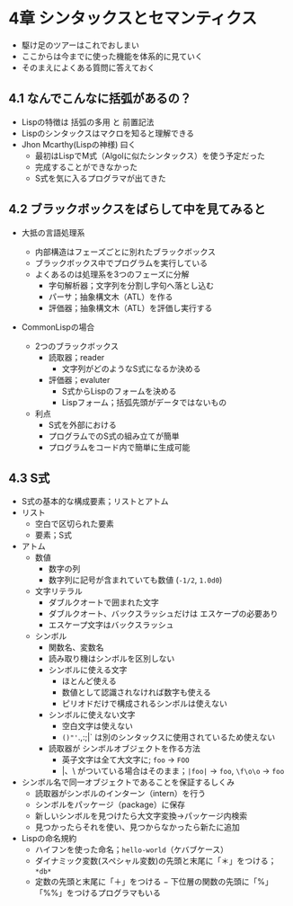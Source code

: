 # 4章 シンタックスとセマンティクス

- 駆け足のツアーはこれでおしまい
- ここからは今までに使った機能を体系的に見ていく
- そのまえによくある質問に答えておく

## 4.1 なんでこんなに括弧があるの？

- Lispの特徴は 括弧の多用 と 前置記法
- Lispのシンタックスはマクロを知ると理解できる
- Jhon Mcarthy(Lispの神様) 曰く
  - 最初はLispでM式（Algolに似たシンタックス）を使う予定だった
  - 完成することができなかった
  - S式を気に入るプログラマが出てきた

## 4.2 ブラックボックスをばらして中を見てみると

- 大抵の言語処理系
  - 内部構造はフェーズごとに別れたブラックボックス
  - ブラックボックス中でプログラムを実行している
  - よくあるのは処理系を3つのフェーズに分解
    - 字句解析器；文字列を分割し字句へ落とし込む
    - パーサ；抽象構文木（ATL）を作る
    - 評価器；抽象構文木（ATL）を評価し実行する

- CommonLispの場合
  - 2つのブラックボックス
    - 読取器；reader
      - 文字列がどのようなS式になるか決める
    - 評価器；evaluter
      - S式からLispのフォームを決める
      - Lispフォーム；括弧先頭がデータではないもの
  - 利点
    - S式を外部における
    - プログラムでのS式の組み立てが簡単
    - プログラムをコード内で簡単に生成可能

## 4.3 S式

- S式の基本的な構成要素；リストとアトム
- リスト
  - 空白で区切られた要素
  - 要素；S式
- アトム
  - 数値
    - 数字の列
    - 数字列に記号が含まれていても数値 (`-1/2`, `1.0d0`)
  - 文字リテラル
    - ダブルクオートで囲まれた文字
    - ダブルクオート、バックスラッシュだけは エスケープの必要あり
    - エスケープ文字はバックスラッシュ
  - シンボル
    - 関数名、変数名
    - 読み取り機はシンボルを区別しない
    - シンボルに使える文字
      - ほとんど使える
      - 数値として認識されなければ数字も使える
      - ピリオドだけで構成されるシンボルは使えない
    - シンボルに使えない文字
      - 空白文字は使えない
      - `()"'`.,:;\|` は別のシンタックスに使用されているため使えない
    - 読取器が シンボルオブジェクトを作る方法
      - 英子文字は全て大文字に; `foo` -> `FOO`
      - |、\ がついている場合はそのまま；`|foo|` -> `foo`, `\f\o\o` -> `foo`
- シンボル名で同一オブジェクトであることを保証するしくみ
  - 読取器がシンボルのインターン（intern）を行う
  - シンボルをパッケージ（package）に保存
  - 新しいシンボルを見つけたら大文字変換→パッケージ内検索
  - 見つかったらそれを使い、見つからなかったら新たに追加 
- Lispの命名規約
  - ハイフンを使った命名；`hello-world`（ケバブケース）
  - ダイナミック変数(スペシャル変数)の先頭と末尾に「＊」をつける；`*db*`
  - 定数の先頭と末尾に「＋」をつける
  − 下位層の関数の先頭に「%」「%%」をつけるプログラマもいる


  
